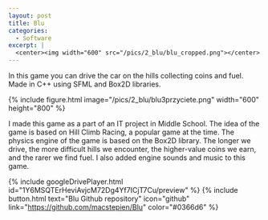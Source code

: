 ```yaml
---
layout: post
title: Blu
categories:
  - Software
excerpt: |
  <center><img width="600" src="/pics/2_blu/blu_cropped.png"></center>
---
```


In this game you can drive the car on the hills collecting coins and fuel. Made in C++ using SFML and Box2D libraries.

{% include figure.html image="/pics/2_blu/blu3przyciete.png" width="600" height="800" %}

I made this game as a part of an IT project in Middle School. The idea of the game is based on Hill Climb Racing, a popular game at the time. The physics engine of the game is based on the Box2D library. The longer we drive, the more difficult hills we encounter, the higher-value coins we earn, and the rarer we find fuel. I also added engine sounds and music to this game.

{% include googleDrivePlayer.html id="1Y6MSQTErHeviAvjcM72Dg4Yf7ICjT7Cu/preview" %}
{% include button.html text="Blu Github repository" icon="github" link="https://github.com/macstepien/Blu" color="#0366d6" %}
